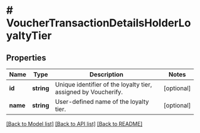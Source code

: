 # # VoucherTransactionDetailsHolderLoyaltyTier

## Properties

Name | Type | Description | Notes
------------ | ------------- | ------------- | -------------
**id** | **string** | Unique identifier of the loyalty tier, assigned by Voucherify. | [optional]
**name** | **string** | User-defined name of the loyalty tier. | [optional]

[[Back to Model list]](../../README.md#models) [[Back to API list]](../../README.md#endpoints) [[Back to README]](../../README.md)
